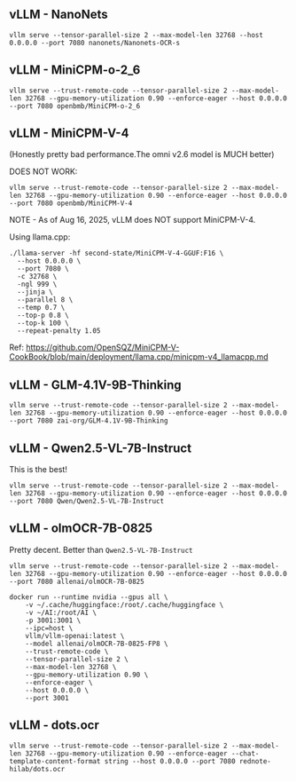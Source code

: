 ## vLLM - NanoNets

```
vllm serve --tensor-parallel-size 2 --max-model-len 32768 --host 0.0.0.0 --port 7080 nanonets/Nanonets-OCR-s
```

## vLLM - MiniCPM-o-2_6

```
vllm serve --trust-remote-code --tensor-parallel-size 2 --max-model-len 32768 --gpu-memory-utilization 0.90 --enforce-eager --host 0.0.0.0 --port 7080 openbmb/MiniCPM-o-2_6
```

## vLLM - MiniCPM-V-4

(Honestly pretty bad performance.The omni v2.6 model is MUCH better)

DOES NOT WORK:

```
vllm serve --trust-remote-code --tensor-parallel-size 2 --max-model-len 32768 --gpu-memory-utilization 0.90 --enforce-eager --host 0.0.0.0 --port 7080 openbmb/MiniCPM-V-4
```

NOTE - As of Aug 16, 2025, vLLM does NOT support MiniCPM-V-4.

Using llama.cpp:

```
./llama-server -hf second-state/MiniCPM-V-4-GGUF:F16 \
  --host 0.0.0.0 \
  --port 7080 \
  -c 32768 \
  -ngl 999 \
  --jinja \
  --parallel 8 \
  --temp 0.7 \
  --top-p 0.8 \
  --top-k 100 \
  --repeat-penalty 1.05
```

Ref: https://github.com/OpenSQZ/MiniCPM-V-CookBook/blob/main/deployment/llama.cpp/minicpm-v4_llamacpp.md

## vLLM - GLM-4.1V-9B-Thinking

```
vllm serve --trust-remote-code --tensor-parallel-size 2 --max-model-len 32768 --gpu-memory-utilization 0.90 --enforce-eager --host 0.0.0.0 --port 7080 zai-org/GLM-4.1V-9B-Thinking
```

## vLLM - Qwen2.5-VL-7B-Instruct

This is the best!

```
vllm serve --trust-remote-code --tensor-parallel-size 2 --max-model-len 32768 --gpu-memory-utilization 0.90 --enforce-eager --host 0.0.0.0 --port 7080 Qwen/Qwen2.5-VL-7B-Instruct
```

## vLLM - olmOCR-7B-0825

Pretty decent. Better than `Qwen2.5-VL-7B-Instruct`

```
vllm serve --trust-remote-code --tensor-parallel-size 2 --max-model-len 32768 --gpu-memory-utilization 0.90 --enforce-eager --host 0.0.0.0 --port 7080 allenai/olmOCR-7B-0825
```

```
docker run --runtime nvidia --gpus all \
    -v ~/.cache/huggingface:/root/.cache/huggingface \
    -v ~/AI:/root/AI \
    -p 3001:3001 \
    --ipc=host \
    vllm/vllm-openai:latest \
    --model allenai/olmOCR-7B-0825-FP8 \
    --trust-remote-code \
    --tensor-parallel-size 2 \
    --max-model-len 32768 \
    --gpu-memory-utilization 0.90 \
    --enforce-eager \
    --host 0.0.0.0 \
    --port 3001
```

## vLLM - dots.ocr

```
vllm serve --trust-remote-code --tensor-parallel-size 2 --max-model-len 32768 --gpu-memory-utilization 0.90 --enforce-eager --chat-template-content-format string --host 0.0.0.0 --port 7080 rednote-hilab/dots.ocr
```
